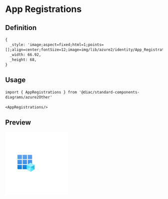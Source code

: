# App Registrations

## Definition

```
{
  _style: 'image;aspect=fixed;html=1;points=[];align=center;fontSize=12;image=img/lib/azure2/identity/App_Registrations.svg;strokeColor=none;',
  _width: 66.92,
  _height: 68,
}
```

## Usage

```
import { AppRegistrations } from '@diac/standard-components-diagrams/azure2Other'

<AppRegistrations/>
```

## Preview

<img src="./app-registrations.png" width="200"/>
